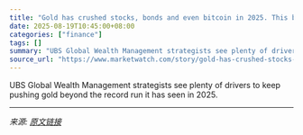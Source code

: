 ```yaml
---
title: "Gold has crushed stocks, bonds and even bitcoin in 2025. This banking giant just got more bullish."
date: 2025-08-19T10:45:00+08:00
categories: ["finance"]
tags: []
summary: "UBS Global Wealth Management strategists see plenty of drivers to keep pushing gold beyond the record run it has seen in 2025."
source_url: "https://www.marketwatch.com/story/gold-has-crushed-stocks-bonds-and-even-bitcoin-in-2025-this-banking-giant-just-got-more-bullish-9071df48?mod=mw_rss_topstories"
---
```


UBS Global Wealth Management strategists see plenty of drivers to keep pushing gold beyond the record run it has seen in 2025.

---

*来源: [原文链接](https://www.marketwatch.com/story/gold-has-crushed-stocks-bonds-and-even-bitcoin-in-2025-this-banking-giant-just-got-more-bullish-9071df48?mod=mw_rss_topstories)*
